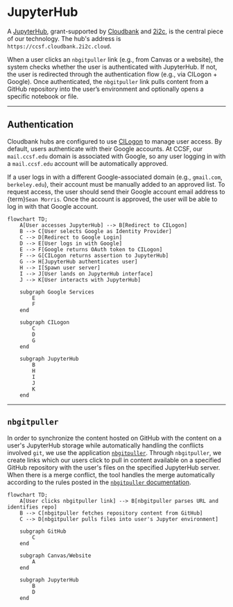 # JupyterHub

A [JupyterHub](https://jupyter.org/hub), grant-supported by [Cloudbank](https://www.cloudbank.org/) and [2i2c](https://2i2c.org/), is the central piece of our technology. The hub's address is `https://ccsf.cloudbank.2i2c.cloud`.

When a user clicks an `nbgitpuller` link (e.g., from Canvas or a website), the system checks whether the user is authenticated with JupyterHub. If not, the user is redirected through the authentication flow (e.g., via CILogon + Google). Once authenticated, the `nbgitpuller` link pulls content from a GitHub repository into the user’s environment and optionally opens a specific notebook or file.

---

## Authentication
Cloudbank hubs are configured to use [CILogon](https://www.cilogon.org/) to manage user access. By default, users authenticate with their Google accounts. At CCSF, our `mail.ccsf.edu` domain is associated with Google, so any user logging in with a `mail.ccsf.edu` account will be automatically approved.

If a user logs in with a different Google-associated domain (e.g., `gmail.com`, `berkeley.edu`), their account must be manually added to an approved list. To request access, the user should send their Google account email address to {term}`Sean Morris`. Once the account is approved, the user will be able to log in with that Google account.

```mermaid
flowchart TD;
    A[User accesses JupyterHub] --> B[Redirect to CILogon]
    B --> C[User selects Google as Identity Provider]
    C --> D[Redirect to Google Login]
    D --> E[User logs in with Google]
    E --> F[Google returns OAuth token to CILogon]
    F --> G[CILogon returns assertion to JupyterHub]
    G --> H[JupyterHub authenticates user]
    H --> I[Spawn user server]
    I --> J[User lands on JupyterHub interface]
    J --> K[User interacts with JupyterHub]
    
    subgraph Google Services
        E
        F
    end

    subgraph CILogon
        C
        D
        G
    end

    subgraph JupyterHub
        B
        H
        I
        J
        K
    end
```

---

## `nbgitpuller`
In order to synchronize the content hosted on GitHub with the content on a user's JupyterHub storage while automatically handling the conflicts involved `git`, we use the application [`nbgitpuller`](https://nbgitpuller.readthedocs.io/). Through `nbgitpuller`, we create links which our users click to pull in content available on a specified GitHub repository with the user's files on the specified JupyterHub server. When there is a merge conflict, the tool handles the merge automatically according to the rules posted in the [`nbgitpuller` documentation](https://nbgitpuller.readthedocs.io/en/latest/topic/automatic-merging.html).

```mermaid
flowchart TD;
    A[User clicks nbgitpuller link] --> B[nbgitpuller parses URL and identifies repo]
    B --> C[nbgitpuller fetches repository content from GitHub]
    C --> D[nbgitpuller pulls files into user's Jupyter environment]

    subgraph GitHub
        C
    end

    subgraph Canvas/Website
        A
    end

    subgraph JupyterHub
        B
        D
    end

```